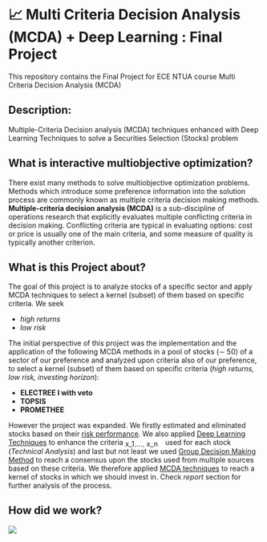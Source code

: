 
# 📈 Multi Criteria Decision Analysis (MCDA) + Deep Learning : Final Project


This repository contains the Final Project for ECE NTUA course Multi Criteria Decision Analysis (MCDA)

## Description:

Multiple-Criteria Decision analysis (MCDA) techniques enhanced with Deep Learning Techniques to solve a Securities Selection (Stocks) problem

## What is interactive multiobjective optimization?
There exist many methods to solve multiobjective optimization problems. Methods which introduce some preference information into the solution process are commonly known as multiple criteria decision making methods. **Multiple-criteria decision analysis (MCDA)** is a sub-discipline of operations research that explicitly evaluates multiple conflicting criteria in decision making. Conflicting criteria are typical in evaluating options: cost or price is usually one of the main criteria, and some measure of quality is typically another criterion. 

## What is this Project about?
The goal of this project is to analyze stocks of a specific sector and apply MCDA techniques to select a kernel (subset) of them based on specific criteria. We seek
* *high returns* 
* *low risk*

The initial perspective of this project was the implementation and the application of the following MCDA methods in a pool of stocks (∼ 50) of a sector of our preference and analyzed upon criteria also of our preference, to select a kernel (subset) of them based on specific criteria (*high returns, low risk, investing horizon*):
* **ELECTREE I with veto**
* **TOPSIS**
* **PROMETHEE**

However the project was expanded. We firstly estimated and eliminated stocks based on their [risk performance](https://www.investopedia.com/terms/r/riskmeasures.asp). We also applied [Deep Learning Techniques](https://towardsdatascience.com/predicting-stock-price-with-lstm-13af86a74944) to enhance the criteria <img src="http://www.sciweavers.org/tex2img.php?eq=x_1%2C...%2C%20x_n&bc=White&fc=Black&im=jpg&fs=12&ff=arev&edit=0" align="center" border="0" alt="x_1,..., x_n" width="76" height="15" /> used for each stock (*Technical Analysis*) and last but not least we used [Group Decision Making Method](https://www.seedsforchange.org.uk/shortconsensus) to reach a consensus upon the stocks used from multiple sources based on these criteria. We therefore applied [MCDA techniques](https://www.wikiwand.com/en/Multiple-criteria_decision_analysis) to reach a kernel of stocks in which we should invest in. Check *report* section for further analysis of the process.

## How did we work?
![](https://www.https://github.com/jimmyg1997/NTUA-Multi-Criteria-Decision-Analysis/tree/master/photos/system.png)

